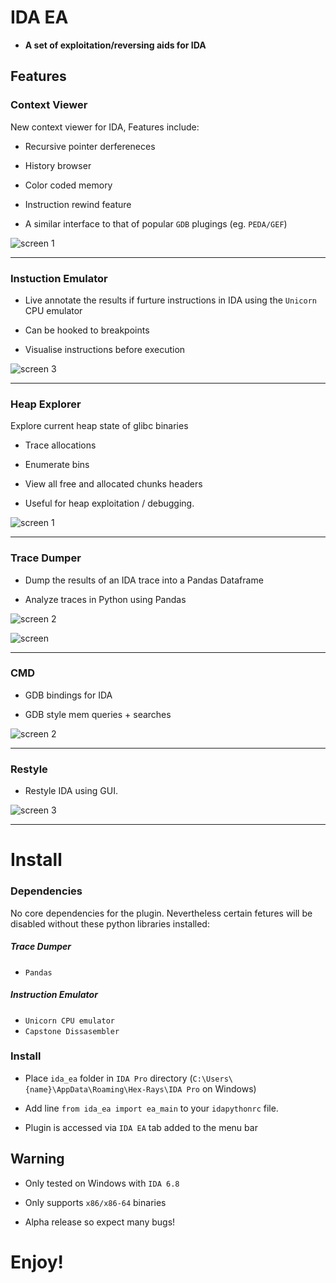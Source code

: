 # IDA EA #

* **A set of exploitation/reversing aids for IDA** 

## Features ##

### Context Viewer ###

New context  viewer for IDA, Features include:

* Recursive pointer derfereneces

* History browser

* Color coded memory

* Instruction rewind feature

* A similar interface to that of popular `GDB` plugings (eg. `PEDA/GEF`)


![screen 1](./screens/view2.png)

_______________


### Instuction Emulator ###

* Live annotate the results if furture instructions in IDA using the `Unicorn` CPU emulator
 

* Can be hooked to breakpoints

* Visualise instructions before execution


![screen 3](./screens/emu.png)

_______________

### Heap Explorer ### 

Explore current heap state of glibc binaries

* Trace allocations

* Enumerate bins 

* View all free and allocated chunks headers

* Useful for heap exploitation  /  debugging.

![screen 1](./screens/heap.png)

_______________

### Trace Dumper ### 

* Dump the results of an IDA trace into a Pandas Dataframe

* Analyze traces in Python using Pandas

![screen 2](./screens/trace.png)

![screen](./screens/trace10.png)

_______________
### CMD ### 

* GDB bindings for IDA

* GDB style mem queries + searches

![screen 2](./screens/cmd2.png)

_______________
### Restyle ### 

* Restyle IDA using GUI.

![screen 3](./screens/screen3.png)



___

# Install #

### Dependencies ###

No core dependencies for the plugin. Nevertheless certain fetures will be disabled without these python libraries installed:


##### Trace Dumper #####

* `Pandas` 

##### Instruction Emulator #####

* `Unicorn CPU emulator`
* `Capstone Dissasembler`


### Install ###

* Place `ida_ea` folder in `IDA Pro` directory  (`C:\Users\{name}\AppData\Roaming\Hex-Rays\IDA Pro` on Windows)
 
* Add line `from ida_ea import ea_main` to your `idapythonrc` file.

* Plugin is accessed via `IDA EA` tab added to the menu bar 

## Warning ##

* Only tested on Windows with `IDA 6.8`

* Only supports `x86/x86-64` binaries

* Alpha release so expect many bugs!


# Enjoy! #
